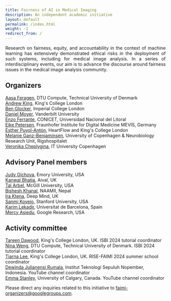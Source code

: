```yaml
---
title: Fairness of AI in Medical Imaging
description: An independent academic initiative
layout: default
permalink: /index.html
weight: -1
redirect_from: /
---
```


<p style="text-align: justify">
Research on fairness, equity, and accountability in the context of machine learning has extensively demonstrated ethical risks in the deployment of such systems, including for medical image analysis.
In a series of interdisciplinary events, our aim is to advance the discourse around fairness issues in the medical image analysis community.
</p>

<!--<p style="text-align: center">
<b>Next up: <a href="https://biomedicalimaging.org/2024/tutorials/">ISBI 2024 </a> tutorial Fairness of AI in Medical Imaging (FAIMI)!</b>
</p>-->

## Organizers

[Aasa Feragen](http://www2.compute.dtu.dk/~afhar/), DTU Compute, Technical University of Denmark  
[Andrew King](https://www.kcl.ac.uk/people/andrew-king), King's College London  
[Ben Glocker](https://www.imperial.ac.uk/people/b.glocker), Imperial College London  
[Daniel Moyer](https://dcmoyer.github.io/), Vanderbilt University  
[Enzo Ferrante](https://eferrante.github.io/), CONICET, Universidad Nacional del Litoral  
[Eike Petersen](https://e-pet.github.io/), Fraunhofer Institute for Digital Medicine MEVIS, Germany  
[Esther Puyol-Antón](https://www.kcl.ac.uk/people/esther-puyol-anton), HeartFlow and King's College London  
[Melanie Ganz-Benjaminsen](https://sites.google.com/view/melanieganz/home?pli=1), University of Copenhagen & Neurobiology Research Unit, Rigshospitalet  
[Veronika Cheplygina](https://veronikach.com/), IT University Copenhagen  

## Advisory Panel members

[Judy Gichoya](https://winshipcancer.emory.edu/bios/faculty/gichoya-judy.html), Emory University, USA  
[Kanwal Bhatia](https://www.linkedin.com/in/kanwal-bhatia-138b195/), Aival, UK  
[Tal Arbel](https://www.cim.mcgill.ca/~arbel/), McGill University, USA  
[Bishesh Khanal](https://www.naamii.org.np/teams/bishesh-khanal/), NAAMII, Nepal  
[Ira Ktena](https://sites.google.com/view/sk1712/home), Deep Mind, UK  
[Sanmi Koyejo](https://cs.stanford.edu/~sanmi/), Stanford University, USA  
[Karim Lekadir](https://mat.ub.edu/departament/professors/lekadir-karim/), Universitat de Barcelona, Spain  
[Mercy Asiedu](https://mercynasiedu.com/), Google Research, USA 

## Activity committee
[Tareen Dawood](https://www.kcl.ac.uk/people/tareen-dawood), King's College London, UK. ISBI 2024 tutorial coordinator  
[Nina Weng](https://orbit.dtu.dk/en/persons/nina-weng), DTU Compute, Technical University of Denmark. ISBI 2024 tutorial coordinator  
[Tiarna Lee](https://www.kcl.ac.uk/people/tiarna-lee), King's College London, UK. RISE-FAIMI 2024 summer school coordinator  
[Dewinda Julianensi Rumala](https://djrumala.github.io), Institut Teknologi Sepuluh Nopember, Indonesia. YouTube channel coordinator  
[Emma Stanley](https://www.linkedin.com/in/emmastanley16/), University of Calgary, Canada. YouTube channel coordinator  

Please direct any inquiries related to this initiative to <a href="mailto:faimi-organizers@googlegroups.com">faimi-organizers@googlegroups.com</a>.
